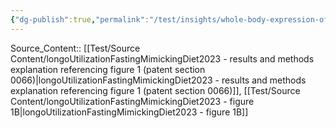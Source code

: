 ```yaml
---
{"dg-publish":true,"permalink":"/test/insights/whole-body-expression-of-p16-is-reduced-in-11-month-old-mice-at-the-end-of-a-second-consecutive-monthly-fmd-cycle/"}
---
```



Source_Content:: [[Test/Source Content/longoUtilizationFastingMimickingDiet2023 - results and methods explanation referencing figure 1 (patent section 0066)\|longoUtilizationFastingMimickingDiet2023 - results and methods explanation referencing figure 1 (patent section 0066)]], [[Test/Source Content/longoUtilizationFastingMimickingDiet2023 - figure 1B\|longoUtilizationFastingMimickingDiet2023 - figure 1B]]